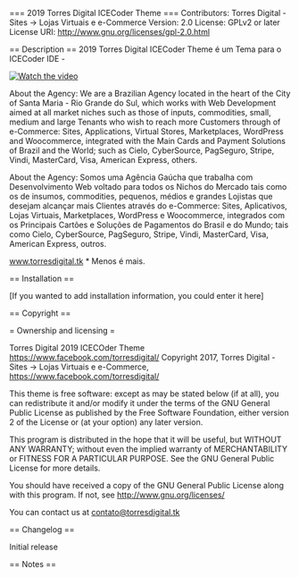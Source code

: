 === 2019 Torres Digital ICECoder Theme ===
Contributors: Torres Digital -Sites → Lojas Virtuais e e-Commerce
Version: 2.0
License: GPLv2 or later
License URI: http://www.gnu.org/licenses/gpl-2.0.html

== Description ==
2019 Torres Digital ICECoder Theme é um Tema para o ICECoder IDE -

[![Watch the video](http://www.torresdigital.tk/ide/icecoder.png)](https://www.facebook.com/torresdigital/videos/359915814721048/)

About the Agency: We are a Brazilian Agency located in the heart of the City of Santa Maria - Rio Grande do Sul, which works with Web Development aimed at all market niches such as those of inputs, commodities, small, medium and large Tenants who wish to reach more Customers through of e-Commerce: Sites, Applications, Virtual Stores, Marketplaces, WordPress and Woocommerce, integrated with the Main Cards and Payment Solutions of Brazil and the World; such as Cielo, CyberSource, PagSeguro, Stripe, Vindi, MasterCard, Visa, American Express, others.


 About the Agency: Somos uma Agência Gaúcha que trabalha com Desenvolvimento Web voltado para todos os Nichos do Mercado tais como os de insumos, commodities, pequenos, médios e grandes Lojistas que desejam alcançar mais Clientes através do e-Commerce: Sites, Aplicativos, Lojas Virtuais, Marketplaces, WordPress e Woocommerce, integrados com os Principais Cartões e Soluções de Pagamentos do Brasil e do Mundo; tais como Cielo, CyberSource, PagSeguro, Stripe, Vindi, MasterCard, Visa, American Express, outros.

www.torresdigital.tk * Menos é mais.

== Installation ==

[If you wanted to add installation information, you could enter it here]

== Copyright ==

= Ownership and licensing =

Torres Digital 2019 ICECOder Theme https://www.facebook.com/torresdigital/
Copyright 2017, Torres Digital -Sites → Lojas Virtuais e e-Commerce, https://www.facebook.com/torresdigital/

This theme is free software: except as may be stated below (if at all), you can redistribute it and/or modify it under the terms of the GNU General Public License as published by the Free Software Foundation, either version 2 of the License or (at your option) any later version.

This program is distributed in the hope that it will be useful, but WITHOUT ANY WARRANTY; without even the implied warranty of MERCHANTABILITY or FITNESS FOR A PARTICULAR PURPOSE. See the GNU General Public License for more details.

You should have received a copy of the GNU General Public License along with this program. If not, see http://www.gnu.org/licenses/

You can contact us at contato@torresdigital.tk



== Changelog ==

Initial release

== Notes ==
